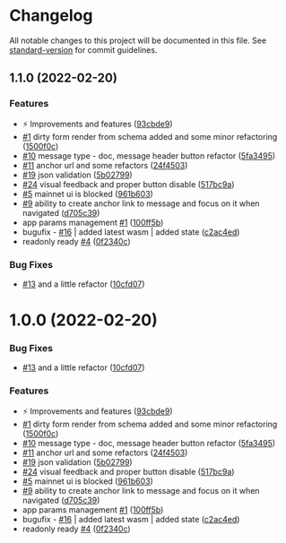 # Changelog

All notable changes to this project will be documented in this file. See [standard-version](https://github.com/conventional-changelog/standard-version) for commit guidelines.

## 1.1.0 (2022-02-20)


### Features

* :zap: Improvements and features ([93cbde9](https://github.com/dimkk/terra-outpost/commit/93cbde97b7a50f8bcde86ff059b7cf989a224802))
* [#1](https://github.com/dimkk/terra-outpost/issues/1) dirty form render from schema added and some minor refactoring ([1500f0c](https://github.com/dimkk/terra-outpost/commit/1500f0c1cc59aa326d1571ecdedec3ff6b0e4283))
* [#10](https://github.com/dimkk/terra-outpost/issues/10) message type - doc, message header button refactor ([5fa3495](https://github.com/dimkk/terra-outpost/commit/5fa34955314a0012468ec2cfb0263752918ae589))
* [#11](https://github.com/dimkk/terra-outpost/issues/11) anchor url and some refactors ([24f4503](https://github.com/dimkk/terra-outpost/commit/24f4503c62da80f1c4366589a509ad63309e9fe8))
* [#19](https://github.com/dimkk/terra-outpost/issues/19) json validation ([5b02799](https://github.com/dimkk/terra-outpost/commit/5b027994aa762b76450224dff8014393d59abbae))
* [#24](https://github.com/dimkk/terra-outpost/issues/24) visual feedback and proper button disable ([517bc9a](https://github.com/dimkk/terra-outpost/commit/517bc9aa897726d6500c70c1a84885e6eb3c097f))
* [#5](https://github.com/dimkk/terra-outpost/issues/5) mainnet ui is blocked ([961b603](https://github.com/dimkk/terra-outpost/commit/961b603ebcca6338d0f25fd444f80be6c5b46175))
* [#9](https://github.com/dimkk/terra-outpost/issues/9) ability to create anchor link to message and focus on it when navigated ([d705c39](https://github.com/dimkk/terra-outpost/commit/d705c3921ba43fd108fcc9928133b04ac0a1c506))
* app params management [#1](https://github.com/dimkk/terra-outpost/issues/1) ([100ff5b](https://github.com/dimkk/terra-outpost/commit/100ff5b6db149ae0596fd6ee3eb4eea0b232f52a))
* bugufix - [#16](https://github.com/dimkk/terra-outpost/issues/16) | added latest wasm | added state ([c2ac4ed](https://github.com/dimkk/terra-outpost/commit/c2ac4eda16e6dd3886bc45611e1768232bc83bdb))
* readonly ready [#4](https://github.com/dimkk/terra-outpost/issues/4) ([0f2340c](https://github.com/dimkk/terra-outpost/commit/0f2340c432a9f5a0fbbbd2d9552dbfbc94f0e4c1))


### Bug Fixes

* [#13](https://github.com/dimkk/terra-outpost/issues/13) and a little refactor ([10cfd07](https://github.com/dimkk/terra-outpost/commit/10cfd075faca76c9dac7c7b78e893a6f6d71db23))

# 1.0.0 (2022-02-20)


### Bug Fixes

* [#13](https://github.com/dimkk/terra-outpost/issues/13) and a little refactor ([10cfd07](https://github.com/dimkk/terra-outpost/commit/10cfd075faca76c9dac7c7b78e893a6f6d71db23))


### Features

* :zap: Improvements and features ([93cbde9](https://github.com/dimkk/terra-outpost/commit/93cbde97b7a50f8bcde86ff059b7cf989a224802))
* [#1](https://github.com/dimkk/terra-outpost/issues/1) dirty form render from schema added and some minor refactoring ([1500f0c](https://github.com/dimkk/terra-outpost/commit/1500f0c1cc59aa326d1571ecdedec3ff6b0e4283))
* [#10](https://github.com/dimkk/terra-outpost/issues/10) message type - doc, message header button refactor ([5fa3495](https://github.com/dimkk/terra-outpost/commit/5fa34955314a0012468ec2cfb0263752918ae589))
* [#11](https://github.com/dimkk/terra-outpost/issues/11) anchor url and some refactors ([24f4503](https://github.com/dimkk/terra-outpost/commit/24f4503c62da80f1c4366589a509ad63309e9fe8))
* [#19](https://github.com/dimkk/terra-outpost/issues/19) json validation ([5b02799](https://github.com/dimkk/terra-outpost/commit/5b027994aa762b76450224dff8014393d59abbae))
* [#24](https://github.com/dimkk/terra-outpost/issues/24) visual feedback and proper button disable ([517bc9a](https://github.com/dimkk/terra-outpost/commit/517bc9aa897726d6500c70c1a84885e6eb3c097f))
* [#5](https://github.com/dimkk/terra-outpost/issues/5) mainnet ui is blocked ([961b603](https://github.com/dimkk/terra-outpost/commit/961b603ebcca6338d0f25fd444f80be6c5b46175))
* [#9](https://github.com/dimkk/terra-outpost/issues/9) ability to create anchor link to message and focus on it when navigated ([d705c39](https://github.com/dimkk/terra-outpost/commit/d705c3921ba43fd108fcc9928133b04ac0a1c506))
* app params management [#1](https://github.com/dimkk/terra-outpost/issues/1) ([100ff5b](https://github.com/dimkk/terra-outpost/commit/100ff5b6db149ae0596fd6ee3eb4eea0b232f52a))
* bugufix - [#16](https://github.com/dimkk/terra-outpost/issues/16) | added latest wasm | added state ([c2ac4ed](https://github.com/dimkk/terra-outpost/commit/c2ac4eda16e6dd3886bc45611e1768232bc83bdb))
* readonly ready [#4](https://github.com/dimkk/terra-outpost/issues/4) ([0f2340c](https://github.com/dimkk/terra-outpost/commit/0f2340c432a9f5a0fbbbd2d9552dbfbc94f0e4c1))
